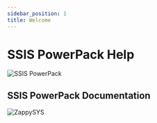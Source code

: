```yaml
---
sidebar_position: 1
title: Welcome
---
```



# SSIS PowerPack Help
![SSIS PowerPack](/img/SSIS-PowerPack-Logo.png)

## SSIS PowerPack Documentation



![ZappySYS](/img/zappysys-logo-small.png)